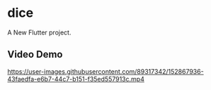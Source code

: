# dice

A New Flutter project.

## Video Demo

https://user-images.githubusercontent.com/89317342/152867936-43faedfa-e6b7-44c7-b151-f35ed557913c.mp4
